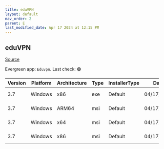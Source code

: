 ```yaml
---
title: eduVPN
layout: default
nav_order: 2
parent: E
last_modified_date: Apr 17 2024 at 12:15 PM
---
```


## eduVPN

[Source](https://app.eduvpn.org/)

Evergreen app: `Eduvpn`. Last check: 🟢

| Version | Platform | Architecture | Type | InstallerType | Date       | Size     | URI                                                                                                                                                                    |
| ------- | -------- | ------------ | ---- | ------------- | ---------- | -------- | ---------------------------------------------------------------------------------------------------------------------------------------------------------------------- |
| 3.7     | Windows  | x86          | exe  | Default       | 04/17/2024 | 15324864 | [https://github.com/Amebis/eduVPN/releases/download/3.7/eduVPNClient_3.7.exe](https://github.com/Amebis/eduVPN/releases/download/3.7/eduVPNClient_3.7.exe)             |
| 3.7     | Windows  | ARM64        | msi  | Default       | 04/17/2024 | 5971968  | [https://github.com/Amebis/eduVPN/releases/download/3.7/eduVPNClient_3.7_ARM64.msi](https://github.com/Amebis/eduVPN/releases/download/3.7/eduVPNClient_3.7_ARM64.msi) |
| 3.7     | Windows  | x64          | msi  | Default       | 04/17/2024 | 5840896  | [https://github.com/Amebis/eduVPN/releases/download/3.7/eduVPNClient_3.7_x64.msi](https://github.com/Amebis/eduVPN/releases/download/3.7/eduVPNClient_3.7_x64.msi)     |
| 3.7     | Windows  | x86          | msi  | Default       | 04/17/2024 | 5283840  | [https://github.com/Amebis/eduVPN/releases/download/3.7/eduVPNClient_3.7_x86.msi](https://github.com/Amebis/eduVPN/releases/download/3.7/eduVPNClient_3.7_x86.msi)     |
